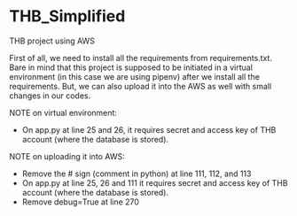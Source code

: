 # THB_Simplified
THB project using AWS


First of all, we need to install all the requirements from requirements.txt.
Bare in mind that this project is supposed to be initiated in a virtual environment (in this case we are using pipenv) after we install all the requirements. But, we can also upload it into the AWS as well with small changes in our codes.


NOTE on virtual environment: 
- On app.py at line 25 and 26, it requires secret and access key of THB account (where the database is stored).


NOTE on uploading it into AWS:
- Remove the # sign (comment in python) at line 111, 112, and 113
- On app.py at line 25, 26 and 111 it requires secret and access key of THB account (where the database is stored).
- Remove debug=True at line 270
